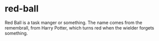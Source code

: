 # red-ball
Red Ball is a task manger or something. The name comes from the remembrall, from Harry Potter, which turns red when the wielder forgets something.
